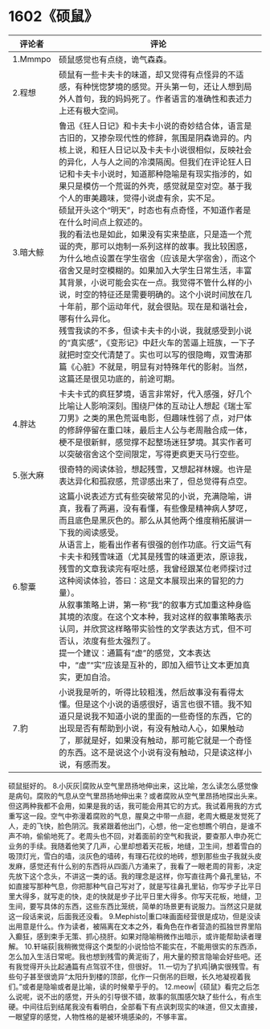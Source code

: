 # 1602《硕鼠》

评论者 | 评论 |
|---|---|
1.Mmmpo|硕鼠感觉也有点绕，诡气森森。
2.程想|硕鼠有一些卡夫卡的味道，却又觉得有点怪异的不适感，有种恍惚梦境的感觉。开头第一句，还让人想到局外人首句，我的妈妈死了。作者语言的准确性和表述力上还有极大空间。
3.暗大鲸|鲁迅《狂人日记》和卡夫卡小说的奇妙结合体，语言是古旧的，又掺杂现代性的修辞，氛围是阴森诡异的。内核上说，和狂人日记以及卡夫卡小说很相似，反映社会的异化，人与人之间的冷漠隔阂。但我们在评论狂人日记和卡夫卡小说时，知道那种隐喻是有现实指涉的，如果只是模仿一个荒诞的外壳，感觉就是空对空。基于我个人的审美趣味，觉得小说虚有余，实不足。<br /> 硕鼠开头这个“明天”，时态也有点奇怪，不知道作者是在什么时间点上叙述的。<br /> 我的看法也是如此，如果没有实来垫底，只是造一个荒诞的壳，那可以炮制一系列这样的故事。我比较困惑，为什么地点设置在学生宿舍（应该是大学宿舍），而这个宿舍又是时空模糊的。如果加入大学生日常生活，丰富其背景，小说可能会实在一点。我觉得不管什么样的小说，时空的特征还是需要明确的。这个小说时间放在几十年前，那个运动年代，就会很贴。现在是和谐社会，哪有什么异化。<br /> 残雪我读的不多，但读卡夫卡的小说，我就感受到小说的“真实感”，《变形记》中赶火车的苦逼上班族，一下子就把时空交代清楚了。实也可以写的很隐晦，双雪涛那篇《心脏》不就是，明显有对特殊年代的影射。当然，这篇还是很见功底的，前途可期。
4.胖达|卡夫卡式的疯狂梦境，语言非常好，代入感强，好几个比喻让人影响深刻。围绕尸体的互动让人想起《瑞士军刀男》之类的黑色荒诞电影，但趣味性弱了点，对尸体的修辞停留在重口味，最后主人公与老周融合成一体，梗不是很新鲜，感觉撑不起整场迷狂梦境。其实作者可以突破宿舍这个空间限定，写得更疯更天马行空些。
5.张大麻|很奇特的阅读体验，想起残雪，又想起祥林嫂。也许是表达异化和孤寂感，荒谬感出来了，但总觉得有点空。
6.黎粟|这篇小说表述方式有些突破常见的小说，充满隐喻，讲真，我看了两遍，没有看懂，有些像是精神病人梦呓，而且底色是黑灰色的。那么从其他两个维度稍拓展讲一下我的阅读感受。<br /> 从语言上，能看出作者有很强的创作功底。行文运气有卡夫卡和残雪味道（尤其是残雪的味道更浓，原谅我，残雪的文章我读完有呕吐感，我曾经跟某位老师探讨过这种阅读体验，答曰：这是文本展现出来的冒犯的力量）。<br /> 从叙事策略上讲，第一称“我”的叙事方式加重这种身临其境的浓度。在这个文本种，我对这样的叙事策略表示认同，并欣赏这样略带实验性的文学表达方式，但不可否认，浓度有些太强烈了。<br /> 提一个建议：通篇有“虚”的感觉，文本表达中，“虚”“实”应该是互补的，即加入细节让文本更加真实，更加自洽。
7.豹|小说我是听的，听得比较粗浅，然后故事没有看得太懂。但是这个小说的语感很好，语言也很不错。我不知道只是说我不知道小说的里面的一些奇怪的东西，它的出现是否有帮助到小说，有没有触动人心，如果触动了，那就是好，如果没有触动，那可能它就是一个奇怪的东西。这不是说这个小说有没有触动，只是读这样小说，有感而发。
硕鼠挺好的。
8.小灰灰|腐败从空气里昂扬地伸出来，这比喻，怎么读怎么感觉像是病句。腐败的气息从空气里昂扬地伸出来？或者腐败从空气里昂扬地探出头来。但这两种我都不会用，如果是我的话，我可能会用其它的方式。我试着用我的方式重写这一段。空气中弥漫着腐败的气息，腥臭之中带一点甜，老周大概是发觉死了人，走的飞快，脸色阴沉。我紧跟着他出门，心想，他一定也想瞧个明白，是谁不声不响，偷偷地死了。老周头也不回，对着面前的空气和我说，要查那人申办死亡业务的手续。我随着他笑了几声，心里却想着天花板，地缝，卫生间，想着雪白的吸顶灯光，雪白的墙，淡灰色的墙砖，有理石花纹的地砖，想到那些虫子我就头皮发麻，感觉还有什么别的东西将从四面八方涌来了，我看了一眼老周的背影，决定先放下这个念头，不讲这一类的话。我的理念是这样，你写直往两个鼻孔里钻，不如直接写那种气息，你把那种气自己写对了，就是写往鼻孔里钻，你写步子比平日里大得多，就写走的快，走的快就是步子比平日里大得多。你写天花板，地缝，卫生间，要写具体的东西，这些东西比笼统，简单的场景更有说服力。当然这只是就这一段话来说，后面我还没看。
9.Mephisto|重口味画面经营很是成功，但是没读出用意是什么。作为读者，被隔离在文本之外，看角色在作者营造的孤独世界里陷入癫狂，感到束手无策、抓心挠肝。如果对隐喻稍微作出暗示，或许能帮助读者理解。
10.轩端荻|我稍微觉得这个类型的小说恰恰不能实在，不能用很实的东西添，怎么加入生活日常呢。我也想到残雪的黄泥街了，用大量的预言隐喻会好些吧。还有我觉得开头比起通篇有点驾驭不住，但很好。
11.一切为了扒鸡|确实很残雪。有些句子甚至很诡异“太阳升到楼的顶部，化作一只倒吊的巨眼，长久地凝视着我们。”或者是隐喻或者是比喻，读的时候晕乎乎的。
12.meow|《硕鼠》看完之后怎么说呢，说不出的感觉，开头的引导很不错，故事的氛围感欠缺了些什么，有点生硬。中间往后到结尾我没有看明白，全部看下有点讽刺现实的味道，但又太直接，一眼望穿的感觉，人物性格的是被环境感染的，不够丰富。